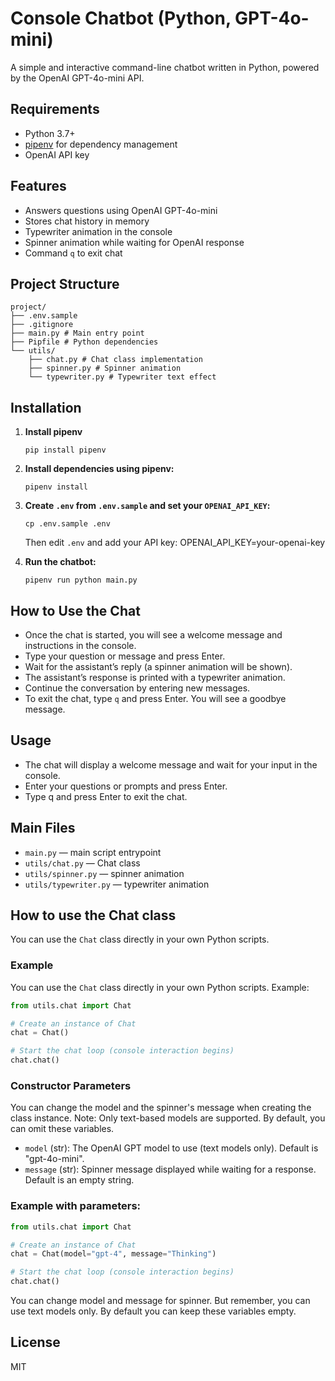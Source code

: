 # Console Chatbot (Python, GPT-4o-mini)

A simple and interactive command-line chatbot written in Python, powered by the OpenAI GPT-4o-mini API.

## Requirements

- Python 3.7+
- [pipenv](https://pipenv.pypa.io/) for dependency management
- OpenAI API key

## Features

- Answers questions using OpenAI GPT-4o-mini
- Stores chat history in memory
- Typewriter animation in the console
- Spinner animation while waiting for OpenAI response
- Command `q` to exit chat

## Project Structure

```
project/
├── .env.sample
├── .gitignore
├── main.py # Main entry point
├── Pipfile # Python dependencies
└── utils/
    ├── chat.py # Chat class implementation
    ├── spinner.py # Spinner animation
    └── typewriter.py # Typewriter text effect
```

## Installation

1. **Install pipenv**
   ```
   pip install pipenv
   ```

2. **Install dependencies using pipenv:**
   ```
   pipenv install
   ```

3. **Create `.env` from `.env.sample` and set your `OPENAI_API_KEY`:**
   ```
   cp .env.sample .env
   ```

   Then edit `.env` and add your API key:
   OPENAI_API_KEY=your-openai-key

4. **Run the chatbot:**
   ```
   pipenv run python main.py
   ```

## How to Use the Chat

- Once the chat is started, you will see a welcome message and instructions in the console.
- Type your question or message and press Enter.
- Wait for the assistant’s reply (a spinner animation will be shown).
- The assistant’s response is printed with a typewriter animation.
- Continue the conversation by entering new messages.
- To exit the chat, type `q` and press Enter. You will see a goodbye message.

## Usage

- The chat will display a welcome message and wait for your input in the console.
- Enter your questions or prompts and press Enter.
- Type q and press Enter to exit the chat.

## Main Files

- `main.py` — main script entrypoint
- `utils/chat.py` — Chat class
- `utils/spinner.py` — spinner animation
- `utils/typewriter.py` — typewriter animation

## How to use the Chat class

You can use the `Chat` class directly in your own Python scripts.

### Example

You can use the `Chat` class directly in your own Python scripts. Example:

```python
from utils.chat import Chat

# Create an instance of Chat
chat = Chat()

# Start the chat loop (console interaction begins)
chat.chat()
```

### Constructor Parameters

You can change the model and the spinner's message when creating the class instance.
Note: Only text-based models are supported. By default, you can omit these variables.

- `model` (str): The OpenAI GPT model to use (text models only). Default is "gpt-4o-mini".
- `message` (str): Spinner message displayed while waiting for a response. Default is an empty string.

### Example with parameters:

```python
from utils.chat import Chat

# Create an instance of Chat
chat = Chat(model="gpt-4", message="Thinking")

# Start the chat loop (console interaction begins)
chat.chat()
```

You can change model and message for spinner. But remember, you can use text models only. By default you can keep these variables empty.

## License

MIT
